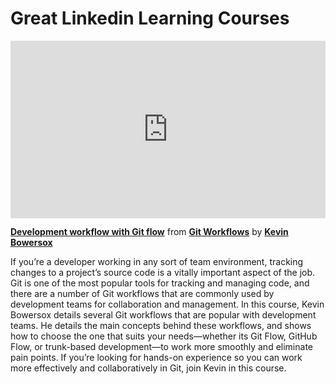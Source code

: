 <h1>Great Linkedin Learning Courses</h1>

<div style="position:relative;height:0;padding-bottom:56.25%"><iframe width="640" height="360" src="https://www.linkedin.com/learning/embed/git-workflows/development-workflow-with-git-flow?autoplay=false&claim=AQFwwBV0yc9YWAAAAYYqb0rij7bK0J89gZ-Y2pVlo1NutUHytcSMlLGUlRCzzs4bTi3IzT06a7HiipqaPoR0kTyoyESRz20jc1FrNH3brEXy_YVKwy8luah4LgQsZd5f38WqASQ7fmo5-pM-vLaw_sb1SstCvdGOhal8P_QmihNyJYZSMtYwIDFujp3Ol9YYOhi8vs1rZniSA1pPh9MEI0cmfa9R_S96SRHmhNx4LFHC5pApyvTDEIVB6UT5WVxoZ24qx1i2qLb-oMGGtQClQrh8HWoa55Nh7y2DvnZfd6wMypnMfwgcLBuOeVlszPx-UvNRrAjEtiw0j5esi6B4UssqPjeWR9x4WlAbSwDjRmIZQ06jzpWiCiiWk_lHx3CvnC94fRcM0BvPMzoFJEIX4NpQG1r69a2Yi3c_JQrJ_X4QGkzUdSX0WxS2o7LDcSS4TntPaNWlhuJIuSup_7KbMwIOGprr1LQC1vmaBrAAGpQ8r7gdPRhchAW3n0r4iVMc-Jh-K6W2wHkIXjycQ-deOgtk-8QG1zY_71KzqTeCq5DQ2hAln3hXygMglF6Qco4ngXyCXTIWDG4i_wrv9wR0FRd7HiVQkDlC3HjowoFrkCzopy-l6FRasvOcJBeRCJAvGQNkjTL_dtv3eL6J3R5yYEWXAdgJ_Pz9wowc1JShfol2ywK_9T69KRpVB3lhaW2-KGEisce2Nfj6XdGJvKxjBs7vG2s89dO3dUhWyD-MGy6EfbV7e0LVa9ZurIsVzq-lvA3zIl3jCCIC9ftpY-aTsDLPBC6r3tXMccU4D9W8xQIIY1hVT-a5wl4FUCq8ae6pLZdMr3weAi0N3jOfS0EZmXSM3Ppas9hu3AH6WXmbUrRTaecmoxTw4dyvn8ARcRXBlUHCYqUhrQQasaxhw5M8Zx7HQCdyHKW6D6W3bFgbPFzd8HePt82SuF-D8p8jYc7jzRHS2vg1fTq2W2mOqw0312bL0OvQuzHO_1lQ84JUrPOBzfZQgWAKMXD9DHjJEzxYtyBlQI1u22Q2w4L_TJPcLKny5uy-9AwGUGFw1cnVD9a8T5wClvT-nELiOtgk9GFdzT5fdJcnVusELLIXp7U8qfqeJvRbhfWys9IEBV6U71ldBQmmSR4pUgB9u_-NGwiqGd2GvJdksiPKB9YQXqq6iK2UPStwtQ&lipi=urn%3Ali%3Apage%3Ad_learning_content%3BMcud6tE7RHS48T7iSlfAGw%3D%3D&licu" mozallowfullscreen="true" webkitallowfullscreen="true" allowfullscreen="true" frameborder="0" style="position:absolute;width:100%;height:100%;left:0"></iframe></div><p><strong><a href="https://www.linkedin.com/learning/git-workflows/development-workflow-with-git-flow?trk=embed_lil">Development workflow with Git flow</a></strong> from <strong><a href="https://www.linkedin.com/learning/git-workflows?trk=embed_lil">Git Workflows</a></strong> by <strong><a href="https://www.linkedin.com/learning/instructors/kevin-bowersox?trk=embed_lil">Kevin Bowersox</a></strong></p>

<p>If you’re a developer working in any sort of team environment, tracking changes to a project’s source code is a vitally important aspect of the job. Git is one of the most popular tools for tracking and managing code, and there are a number of Git workflows that are commonly used by development teams for collaboration and management. In this course, Kevin Bowersox details several Git workflows that are popular with development teams. He details the main concepts behind these workflows, and shows how to choose the one that suits your needs—whether its Git Flow, GitHub Flow, or trunk-based development—to work more smoothly and eliminate pain points. If you’re looking for hands-on experience so you can work more effectively and collaboratively in Git, join Kevin in this course.</p>
